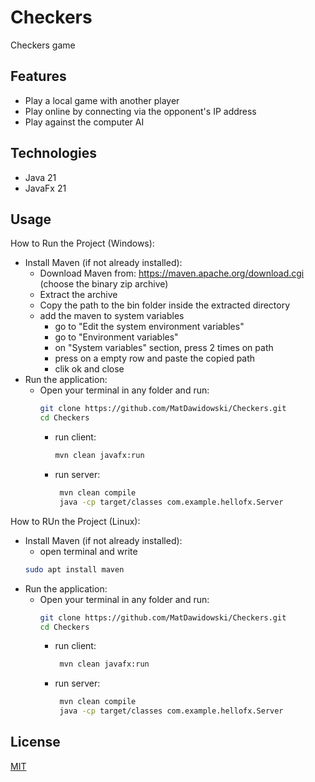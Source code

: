# Checkers
Checkers game

## Features

- Play a local game with another player
- Play online by connecting via the opponent's IP address
- Play against the computer AI

## Technologies

- Java 21
- JavaFx 21

## Usage
How to Run the Project (Windows):
- Install Maven (if not already installed):
    - Download Maven from:
      https://maven.apache.org/download.cgi
      (choose the binary zip archive)
    - Extract the archive
    - Copy the path to the bin folder inside the extracted directory
    - add the maven to system variables
      - go to "Edit the system environment variables"
      - go to "Environment variables"
      - on "System variables" section, press 2 times on path
      - press on a empty row and paste the copied path
      - clik ok and close
- Run the application:
    - Open your terminal in any folder and run:
      ```bash
      git clone https://github.com/MatDawidowski/Checkers.git
      cd Checkers
      ```
      - run client:
        ```bash
        mvn clean javafx:run
        ```
      - run server:
        ```bash
         mvn clean compile
         java -cp target/classes com.example.hellofx.Server
        ```

How to RUn the Project (Linux):
- Install Maven (if not already installed):
    - open terminal and write
    ```bash
    sudo apt install maven
    ```
- Run the application:
    - Open your terminal in any folder and run:
      ```bash
      git clone https://github.com/MatDawidowski/Checkers.git
      cd Checkers
      ```
      - run client:
        ```bash
         mvn clean javafx:run
        ```
      - run server:
        ```bash
         mvn clean compile
         java -cp target/classes com.example.hellofx.Server
        ```
## License

[MIT](https://choosealicense.com/licenses/mit/)        
